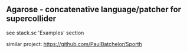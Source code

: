 ## Agarose - concatenative language/patcher for supercollider

see stack.sc 'Examples' section

similar project: https://github.com/PaulBatchelor/Sporth

